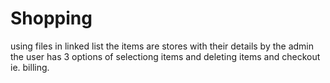# Shopping
using files in linked list the items are stores with their details by the admin
the user has 3 options of selectiong items and deleting items and checkout ie. billing. 
